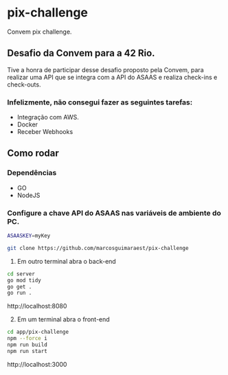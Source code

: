 # pix-challenge
Convem pix challenge.

## Desafio da Convem para a 42 Rio.

Tive a honra de participar desse desafio proposto pela Convem, para realizar uma API que se integra com a API do ASAAS e realiza check-ins e check-outs.

### Infelizmente, não consegui fazer as seguintes tarefas:
- Integração com AWS.
- Docker
- Receber Webhooks

## Como rodar

### Dependências
- GO
- NodeJS

### Configure a chave API do ASAAS nas variáveis de ambiente do PC.
```sh
ASAASKEY=myKey
```

  
```sh
git clone https://github.com/marcosguimaraest/pix-challenge
```
1. Em outro terminal abra o back-end
```sh
cd server
go mod tidy
go get .
go run .
```
http://localhost:8080

2. Em um terminal abra o front-end
```sh
cd app/pix-challenge
npm --force i
npm run build
npm run start
```
http://localhost:3000

